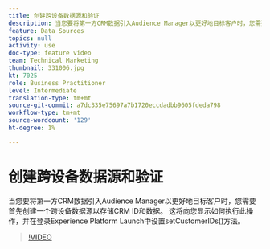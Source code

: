 ```yaml
---
title: 创建跨设备数据源和验证
description: 当您要将第一方CRM数据引入Audience Manager以更好地目标客户时，您需要首先创建一个跨设备数据源以存储CRM ID和数据。 这将向您显示如何执行此操作，并在启动中为登录设置setCustomerIDs()方法。
feature: Data Sources
topics: null
activity: use
doc-type: feature video
team: Technical Marketing
thumbnail: 331006.jpg
kt: 7025
role: Business Practitioner
level: Intermediate
translation-type: tm+mt
source-git-commit: a7dc335e75697a7b1720eccdadbb9605fdeda798
workflow-type: tm+mt
source-wordcount: '129'
ht-degree: 1%

---
```



# 创建跨设备数据源和验证

当您要将第一方CRM数据引入Audience Manager以更好地目标客户时，您需要首先创建一个跨设备数据源以存储CRM ID和数据。 这将向您显示如何执行此操作，并在登录Experience Platform Launch中设置setCustomerIDs()方法。

>[!VIDEO](https://video.tv.adobe.com/v/331006/?quality=12&learn=on)
